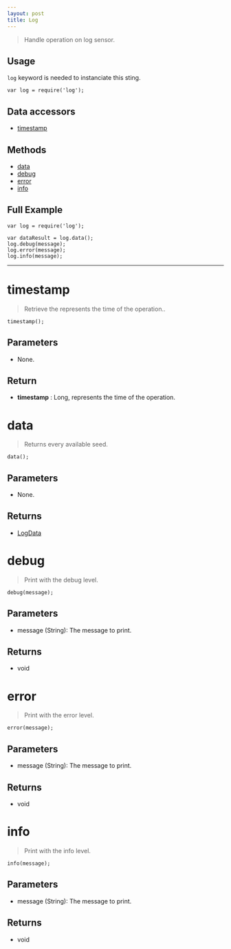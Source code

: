 ```yaml
---
layout: post
title: Log
---
```


> Handle operation on log sensor.

Usage
-----

`log` keyword is needed to instanciate this sting.

    var log = require('log');


Data accessors
--------------

- [timestamp](#timestamp)

Methods
-------

- [data](#data)
- [debug](#debug)
- [error](#error)
- [info](#info)

Full Example
------------

    var log = require('log');

    var dataResult = log.data();
    log.debug(message);
    log.error(message);
    log.info(message);




---


timestamp
=========

> Retrieve the represents the time of the operation..

    timestamp();

Parameters
----------

- None.

Return
------

- __timestamp__ : Long, represents the time of the operation.




data
====

> Returns every available seed.

    data();

Parameters
----------

- None.
 
Returns
-------
 - [LogData](logData.html)

debug
=====

> Print with the debug level.

    debug(message);

Parameters
----------

- message (String): The message to print.
 
Returns
-------
- void

error
=====

> Print with the error level.

    error(message);

Parameters
----------

- message (String): The message to print.
 
Returns
-------
- void

info
====

> Print with the info level.

    info(message);

Parameters
----------

- message (String): The message to print.
 
Returns
-------
- void
 
